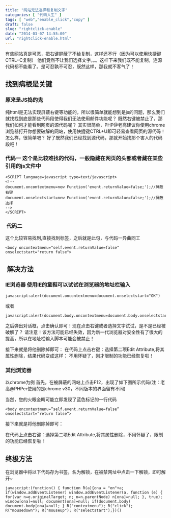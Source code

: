 ```yaml
---
title: "网站无法选择和复制文字"
categories: [ "代码人生" ]
tags: [ "web","enable_click","copy" ]
draft: false
slug: "rightclick-enable"
date: "2014-03-07 14:55:00"
url: "rightclick-enable.html"
---
```


有些网站真是可恶，把右键屏蔽了不给复制，这样还不行（因为可以使用快捷键CTRL+C复制） 他们竟然不让我们选择文字。。。这样下来我们既不能复制，连源代码都不能看了。是可忍孰不可忍，既然这样，那我就不客气了！ 

## 找到病根是关键

### 原来是JS捣的鬼 

纯html是无法实现屏蔽右键等功能的，所以很简单就能想到是js的问题，那么我们就找找到底是那些代码段使得我们无法使用邮件功能呢？ 既然右键被禁止了，那我们如何才能看到网页的源代码呢？ 其实很简单，PHP@老高建议你使用chrome浏览器打开你想要破解的网站，使用快捷键CTRL+U即可轻易查看网页的源代码！怎么样，很简单吧？ 好了既然我们已经找到源代码，那就开始找那个害人的代码段吧！ 

### 代码一 这个是比较难找的代码，一般隐藏在网页的头部或者藏在某些引用的js文件中 

    <SCRIPT language=javascript type=text/javascript>
    <!--
    document.oncontextmenu=new Function('event.returnValue=false;');//屏蔽右键
    document.onselectstart=new Function('event.returnValue=false;');//屏蔽选择
    -->
    </SCRIPT>

###  代码二 

这个比较容易找到,直接找到</head>标签，之后就是此句，与代码一异曲同工 

    <body oncontextmenu="self.event.returnValue=false" onselectstart="return false">

##  解决方法

### IE浏览器 使用IE的童鞋可以试试在浏览器的地址栏输入 

    javascript:alert(document.oncontextmenu=document.onselectstart="OK")

或者 

    javascript:alert(document.body.oncontextmenu=document.body.onselectstart="OK")

之后弹出对话框，点击确认即可！现在点击右键或者选择文字试试，是不是已经被破解了？
请注意！该方法可能已经失效，因为新一代浏览器对安全性有了很大的提高，所以在地址栏输入脚本可能会被禁止！


接下来就是将他删除掉即可： 在代码上点击右键：选择第二项Edit Attribute,将其属性删除，结果代码变成这样： 不用怀疑了，刚才限制的功能已经恢复啦！ 

### 其他浏览器

以chrome为例
首先，在被屏蔽的网站上点击F12，出现了如下图所示代码(注：老高@PHPer使用的是chrome v30，不同版本的界面留有不同)

当然，您的火眼金睛可能立即发现了蓝色标记的一行代码

    <body oncontextmenu=”self.event.returnValue=false” onselectstart=”return false”>

接下来就是将他删除掉即可：

在代码上点击右键：选择第二项Edit Attribute,将其属性删除，不用怀疑了，限制的功能已经恢复啦！

## 终极方法 

在浏览器中将以下代码存为书签，名为解锁，在被禁网址中点击一下解锁，即可解开~ 

    javascript:(function() { function R(a){ona = "on"+a; if(window.addEventListener) window.addEventListener(a, function (e) { for(var n=e.originalTarget; n; n=n.parentNode) n[ona]=null; }, true); window[ona]=null; document[ona]=null; if(document.body) document.body[ona]=null; } R("contextmenu"); R("click"); R("mousedown"); R("mouseup"); R("selectstart");})()